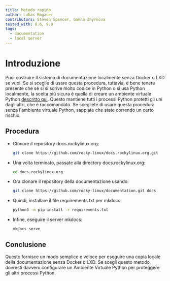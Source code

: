 ```yaml
---
title: Metodo rapido
author: Lukas Magauer
contributors: Steven Spencer, Ganna Zhyrnova
tested_with: 8.6, 9.0
tags:
  - documentation
  - local server
---
```


# Introduzione

Puoi costruire il sistema di documentazione localmente senza Docker o LXD se vuoi. Se si sceglie di usare questa procedura, tuttavia, è bene tenere presente che se si si scrive molto codice in Python o si usa Python localmente, la scelta più sicura è quella di creare un ambiente virtuale Python [descritto qui](https://docs.python.org/3/library/venv.html). Questo mantiene tutti i processi Python protetti gli uni dagli altri, che è raccomandato. Se scegliete di usare questa procedura senza l'ambiente virtuale Python, sappiate che state correndo un certo rischio.

## Procedura

- Clonare il repository docs.rockylinux.org:

    ```bash
    git clone https://github.com/rocky-linux/docs.rockylinux.org.git
    ```

- Una volta terminato, passate alla directory docs.rockylinux.org:

    ```bash
    cd docs.rockylinux.org
    ```

- Ora clonare il repository della documentazione usando:

    ```bash
    git clone https://github.com/rocky-linux/documentation.git docs
    ```

- Quindi, installare il file requirements.txt per mkdocs:

    ```bash
    python3 -m pip install -r requirements.txt
    ```

- Infine, eseguire il server mkdocs:

    ```text
    mkdocs serve
    ```

## Conclusione

Questo fornisce un modo semplice e veloce per eseguire una copia locale della documentazione senza Docker o LXD. Se scegli questo metodo, dovresti davvero configurare un Ambiente Virtuale Python per proteggere gli altri processi Python.
